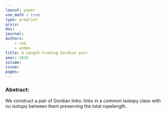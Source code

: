 ```yaml
---
layout: paper
use_math : true
type: preprint
arxiv: 
doi: 
journal:
authors:
    - rob
    - wöden
title: A Length-trading Gordian pair
year: 2018
volume: 
issue: 
pages: 
---
```

### Abstract:

We construct a pair of Gordian links: links in a common isotopy class with no isotopy between them preserving the total ropelength.